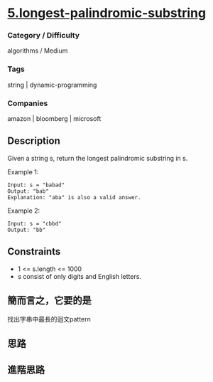 # [5.longest-palindromic-substring](https://leetcode.com/problems/longest-palindromic-substring/)

### Category / Difficulty
algorithms / Medium

### Tags
string | dynamic-programming
	 		
### Companies
amazon | bloomberg | microsoft
## Description
Given a string s, return the longest palindromic substring in s.

 

Example 1:
```
Input: s = "babad"
Output: "bab"
Explanation: "aba" is also a valid answer.
```

Example 2:
```
Input: s = "cbbd"
Output: "bb"
```

## Constraints
- 1 <= s.length <= 1000
- s consist of only digits and English letters.

## 簡而言之，它要的是
找出字串中最長的迴文pattern

## 思路


## 進階思路

